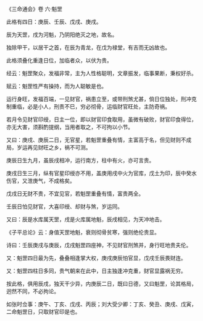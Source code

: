 《三命通会》卷 六·魁罡

此格有四日：庚辰、壬辰、戊戌、庚戌。

辰为天罡，戌为河魁，乃阴阳绝灭之地，故名。

独除甲干，以居干之首，在辰为青龙，在戊为禄堂，有吉而无凶故也。

此格须叠化重逢日位，加临者众，以伏为贵。

经云：魁罡聚众，发福非常，主为人性格聪明，文章振发，临事果断，秉权好杀。

赋云：魁罡性严有操持，而为人聪敏是也。

运行身旺，发福百端，一见财官，祸患立至，或带刑煞尤甚，倘日位独处，刑冲克制重临，必是小人，刑责不巳，穷必彻骨，运临财官旺处，主防奇祸。

若月令见财官印绶，日主一位，即以财官印食取用，虽微有破败，财官印食得位，亦无大害，须斟酌提纲，当用者取之，不可拘以小节。

又曰：庚戌、庚辰二日，无官星，若魁罡重叠有情，主富高于名，但见财则不成局，岁运再见财旺之乡，祸不可测。

庚辰日生九月，虽辰戌相冲，运行南方，柱中有火，亦可言贵。

庚戌日生三月，纵有官星印绶亦不用，盖庚用戌中火为官库，戊土为印，辰中癸水伤官，又泄庚气，不成格矣。

戊戌日无财不贵，不宜见官，若魁罡重叠有情，富贵两全。

壬辰日怕见财官，大喜印绶、却财与煞，岁运同。

又曰：辰是水库属天罡，戌是火库属地魁，辰戌相见，为天冲地击。

《子平总论》云：身值天罡地魁，衰则彻骨贫寒，强则绝伦贵显。

诗曰：壬辰庚戌与庚辰，戊戌魁罡四座神，不见财官刑煞并，身行旺地贵夫伦。

又：魁罡四日最为先，叠叠相逢掌大权，庚戌庚辰怕官显，戊戌壬辰畏财连。

又：魁罡四柱日多同，贵气朝来在此中，日主独逢冲克重，财官显露祸无穷。

按此格，俱用辰戌，独天干少异，内庚辰二日，既曰日德，又曰魁罡，论其格局，迥然不同，不必拘论。

如张时佥事：庚午、丁亥、戊戌、丙辰；刘大受少卿：丁亥、癸丑、庚戌、戊寅，二命魁罡日，只取财官印是也。

